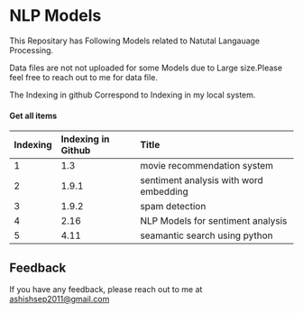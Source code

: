 
# NLP Models

This Repositary has Following Models related to Natutal Langauage Processing.

Data files are not not uploaded for some Models due to Large size.Please feel free to reach out to me for data file. 

The Indexing in github Correspond to Indexing in my local system.







#### Get all items



| Indexing| Indexing in Github     | Title                |
| :-------- | :------- | :------------------------- |
| 1 | 1.3 |movie recommendation system
| 2 | 1.9.1 | sentiment analysis with word embedding
 | 3 | 1.9.2 |spam detection |
| 4 | 2.16 | NLP Models for sentiment analysis |
| 5 | 4.11 | seamantic search using python |






## Feedback

If you have any feedback, please reach out to me at ashishsep2011@gmail.com

